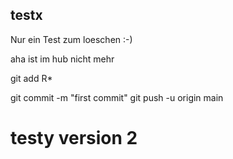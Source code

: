 ## testx


Nur ein Test zum loeschen :-)

aha
ist im hub nicht mehr



git add R*

git commit -m "first commit"
git push -u origin main



# testy version 2





